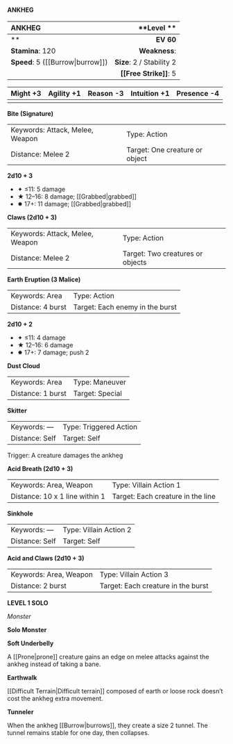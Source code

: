 #### ANKHEG

| ANKHEG                            |           \*\*Level  \*\* |
| :-------------------------------- | ------------------------: |
| \*\*                              |                 **EV 60** |
| **Stamina**: 120                  |             **Weakness**: |
| **Speed**: 5 ([[Burrow\|burrow]]) | **Size**: 2 / Stability 2 |
|                                   |    **[[Free Strike]]**: 5 |

| **Might** +3 | **Agility** +1 | **Reason** -3 | **Intuition** +1 | **Presence** -4 |
| ------------ | -------------- | ------------- | ---------------- | --------------- |
|              |                |               |                  |                 |

**Bite (Signature)**

|                                 |                                |
| :------------------------------ | :----------------------------- |
| Keywords: Attack, Melee, Weapon | Type: Action                   |
| Distance: Melee 2               | Target: One creature or object |

**2d10 + 3**

- ✦ ≤11: 5 damage
- ★ 12–16: 8 damage; [[Grabbed|grabbed]]
- ✸ 17+: 11 damage; [[Grabbed|grabbed]]

**Claws (2d10 + 3)**

|                                 |                                  |
| :------------------------------ | :------------------------------- |
| Keywords: Attack, Melee, Weapon | Type: Action                     |
| Distance: Melee 2               | Target: Two creatures or objects |

**Earth Eruption (3 Malice)**

|                   |                                 |
| :---------------- | :------------------------------ |
| Keywords: Area    | Type: Action                    |
| Distance: 4 burst | Target: Each enemy in the burst |

**2d10 + 2**

- ✦ ≤11: 4 damage
- ★ 12–16: 6 damage
- ✸ 17+: 7 damage; push 2

**Dust Cloud**

|                   |                 |
| :---------------- | :-------------- |
| Keywords: Area    | Type: Maneuver  |
| Distance: 1 burst | Target: Special |

**Skitter**

|                |                        |
| :------------- | :--------------------- |
| Keywords: —    | Type: Triggered Action |
| Distance: Self | Target: Self           |

Trigger: A creature damages the ankheg

**Acid Breath (2d10 + 3)**

|                                |                                   |
| :----------------------------- | :-------------------------------- |
| Keywords: Area, Weapon         | Type: Villain Action 1            |
| Distance: 10 x 1 line within 1 | Target: Each creature in the line |

**Sinkhole**

|                |                        |
| :------------- | :--------------------- |
| Keywords: —    | Type: Villain Action 2 |
| Distance: Self | Target: Self           |

**Acid and Claws (2d10 + 3)**

|                        |                                    |
| :--------------------- | :--------------------------------- |
| Keywords: Area, Weapon | Type: Villain Action 3             |
| Distance: 2 burst      | Target: Each creature in the burst |

**LEVEL 1 SOLO**

*Monster*

**Solo Monster**

**Soft Underbelly**

A [[Prone|prone]] creature gains an edge on melee attacks against the ankheg instead of taking a bane.

**Earthwalk**

[[Difficult Terrain|Difficult terrain]] composed of earth or loose rock doesn’t cost the ankheg extra movement.

**Tunneler**

When the ankheg [[Burrow|burrows]], they create a size 2 tunnel. The tunnel remains stable for one day, then collapses.
